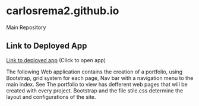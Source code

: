 # carlosrema2.github.io
Main Repository

## Link to Deployed App
[Link to deployed app](https://carlosrema2.github.io/) 
(Click to open app)


The following Web application contains the creation of a portfolio, using Bootstrap, grid system for each page, Nav bar with a navigation menu to the main index. See The portfolio to view has defferent web pages that will be created with every project. Bootstrap and the file stile.css determine the layout and configurations of the site.
